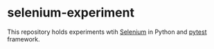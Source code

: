 # selenium-experiment

This repository holds experiments wtih [Selenium](https://www.selenium.dev/documentation/) in Python and [pytest](https://docs.pytest.org/) framework.
